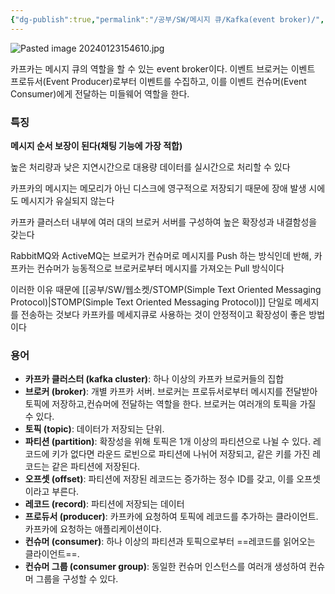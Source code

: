 ```yaml
---
{"dg-publish":true,"permalink":"/공부/SW/메시지 큐/Kafka(event broker)/","dgPassFrontmatter":true}
---
```


![Pasted image 20240123154610.jpg](/img/user/%EC%B2%A8%EB%B6%80%ED%8C%8C%EC%9D%BC/Pasted%20image%2020240123154610.jpg)

카프카는 메시지 큐의 역할을 할 수 있는 event broker이다. 이벤트 브로커는 이벤트 프로듀서(Event Producer)로부터 이벤트를 수집하고, 이를 이벤트 컨슈머(Event Consumer)에게 전달하는 미들웨어 역할을 한다.

### 특징
**메시지 순서 보장이 된다(채팅 기능에 가장 적합)**

높은 처리량과 낮은 지연시간으로 대용량 데이터를 실시간으로 처리할 수 있다

카프카의 메시지는 메모리가 아닌 디스크에 영구적으로 저장되기 때문에 장애 발생 시에도 메시지가 유실되지 않는다

카프카 클러스터 내부에 여러 대의 브로커 서버를 구성하여 높은 확장성과 내결함성을 갖는다

RabbitMQ와 ActiveMQ는 브로커가 컨슈머로 메시지를 Push 하는 방식인데 반해, 카프카는 컨슈머가 능동적으로 브로커로부터 메시지를 가져오는 Pull 방식이다

이러한 이유 때문에 [[공부/SW/웹소켓/STOMP(Simple Text Oriented Messaging Protocol)\|STOMP(Simple Text Oriented Messaging Protocol)]] 단일로 메세지를 전송하는 것보다 카프카를 메세지큐로 사용하는 것이 안정적이고 확장성이 좋은 방법이다
### 용어
- **카프카 클러스터 (kafka cluster)**: 하나 이상의 카프카 브로커들의 집합
- **브로커 (broker)**: 개별 카프카 서버. 브로커는 프로듀서로부터 메시지를 전달받아 토픽에 저장하고,컨슈머에 전달하는 역할을 한다. 브로커는 여러개의 토픽을 가질 수 있다.
- **토픽 (topic)**: 데이터가 저장되는 단위.
- **파티션 (partition)**: 확장성을 위해 토픽은 1개 이상의 파티션으로 나뉠 수 있다. 레코드에 키가 없다면 라운드 로빈으로 파티션에 나뉘어 저장되고, 같은 키를 가진 레코드는 같은 파티션에 저장된다.
- **오프셋 (offset)**: 파티션에 저장된 레코드는 증가하는 정수 ID를 갖고, 이를 오프셋이라고 부른다.
- **레코드 (record)**: 파티션에 저장되는 데이터
- **프로듀서 (producer)**: 카프카에 요청하여 토픽에 레코드를 추가하는 클라이언트. 카프카에 요청하는 애플리케이션이다.
- **컨슈머 (consumer)**: 하나 이상의 파티션과 토픽으로부터 ==레코드를 읽어오는 클라이언트==. 
- **컨슈머 그룹 (consumer group)**: 동일한 컨슈머 인스턴스를 여러개 생성하여 컨슈머 그룹을 구성할 수 있다. 